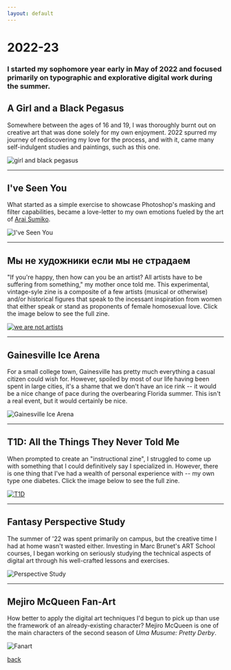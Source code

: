 ```yaml
---
layout: default
---
```


# 2022-23

### I started my sophomore year early in May of 2022 and focused primarily on typographic and explorative digital work during the summer.

## A Girl and a Black Pegasus
Somewhere between the ages of 16 and 19, I was thoroughly burnt out on creative art that was done solely for my own enjoyment. 2022 spurred my journey of rediscovering my love for the process, and with it, came many self-indulgent studies and paintings, such as this one.

![girl and black pegasus](https://i.imgur.com/EycCOPI.png)

* * * 

## I've Seen You
What started as a simple exercise to showcase Photoshop's masking and filter capabilities, became a love-letter to my own emotions fueled by the art of [Arai Sumiko](https://twitter.com/agu_knzm?s=20&t=bSs-2HtKaeroDNVMrFUCFg).

![I've Seen You](https://i.imgur.com/FAO74M0.png)

* * *

## Мы не художники если мы не страдаем
"If you're happy, then how can you be an artist? All artists have to be suffering from something," my mother once told me. This experimental, vintage-syle zine is a composite of a few artists (musical or otherwise) and/or historical figures that speak to the incessant inspiration from women that either speak or stand as proponents of female homosexual love. Click the image below to see the full zine.

[![we are not artists](https://i.imgur.com/nJiigBX.jpg)](https://indd.adobe.com/view/1c00bf17-fb29-4245-8b2a-7a55e2e40d8b)

* * *

## Gainesville Ice Arena
For a small college town, Gainesville has pretty much everything a casual citizen could wish for. However, spoiled by most of our life having been spent in large cities, it's a shame that we don't have an ice rink -- it would be a nice change of pace during the overbearing Florida summer. This isn't a real event, but it would certainly be nice.

![Gainesville Ice Arena](https://i.imgur.com/Qf8xskz.png)

* * *

## T1D: All the Things They Never Told Me
When prompted to create an "instructional zine", I struggled to come up with something that I could definitively say I specialized in. However, there is one thing that I've had a wealth of personal experience with -- my own type one diabetes. Click the image below to see the full zine.

[![T1D](https://i.imgur.com/UlmIA14.png)](https://indd.adobe.com/view/b5a66ab3-e52f-4719-a6d6-81f616d7c024)

* * * 

## Fantasy Perspective Study 
The summer of '22 was spent primarily on campus, but the creative time I had at home wasn't wasted either. Investing in Marc Brunet's ART School courses, I began working on seriously studying the technical aspects of digital art through his well-crafted lessons and exercises.

![Perspective Study](https://i.imgur.com/013t27g.png)

* * *

## Mejiro McQueen Fan-Art
How better to apply the digital art techniques I'd begun to pick up than use the framework of an already-existing character? Mejiro McQueen is one of the main characters of the second season of _Uma Musume: Pretty Derby_.

![Fanart](https://i.imgur.com/9ZDj2As.jpg)


[back](./)


